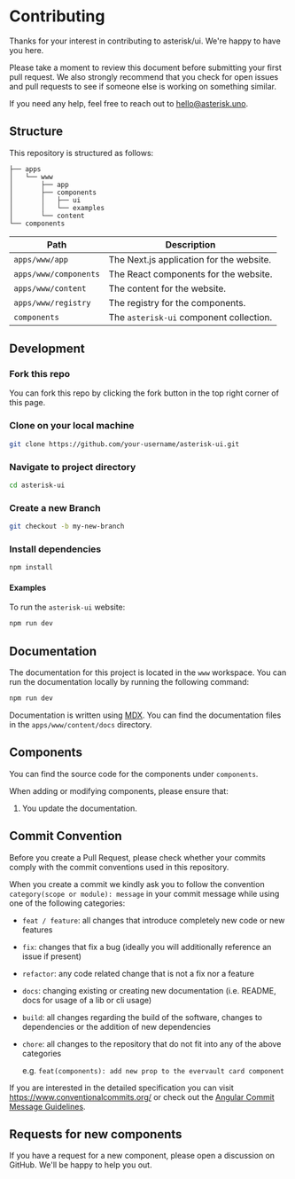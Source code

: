 # Contributing

Thanks for your interest in contributing to asterisk/ui. We're happy to have you here.

Please take a moment to review this document before submitting your first pull request. We also strongly recommend that you check for open issues and pull requests to see if someone else is working on something similar.

If you need any help, feel free to reach out to [hello@asterisk.uno](mailto:hello@asterisk.uno).

## Structure

This repository is structured as follows:

```
├── apps
│   └── www
│       ├── app
│       ├── components
│       │   ├── ui
│       │   └── examples
│       └── content
└── components

```

| Path                  | Description                              |
| --------------------- | ---------------------------------------- |
| `apps/www/app`        | The Next.js application for the website. |
| `apps/www/components` | The React components for the website.    |
| `apps/www/content`    | The content for the website.             |
| `apps/www/registry`   | The registry for the components.         |
| `components`          | The `asterisk-ui` component collection.  |

## Development

### Fork this repo

You can fork this repo by clicking the fork button in the top right corner of this page.

### Clone on your local machine

```bash
git clone https://github.com/your-username/asterisk-ui.git
```

### Navigate to project directory

```bash
cd asterisk-ui
```

### Create a new Branch

```bash
git checkout -b my-new-branch
```

### Install dependencies

```bash
npm install
```

#### Examples

To run the `asterisk-ui` website:

```bash
npm run dev
```

## Documentation

The documentation for this project is located in the `www` workspace. You can run the documentation locally by running the following command:

```bash
npm run dev
```

Documentation is written using [MDX](https://mdxjs.com). You can find the documentation files in the `apps/www/content/docs` directory.

## Components

You can find the source code for the components under `components`.

When adding or modifying components, please ensure that:

1. You update the documentation.

## Commit Convention

Before you create a Pull Request, please check whether your commits comply with
the commit conventions used in this repository.

When you create a commit we kindly ask you to follow the convention
`category(scope or module): message` in your commit message while using one of
the following categories:

- `feat / feature`: all changes that introduce completely new code or new
  features
- `fix`: changes that fix a bug (ideally you will additionally reference an
  issue if present)
- `refactor`: any code related change that is not a fix nor a feature
- `docs`: changing existing or creating new documentation (i.e. README, docs for
  usage of a lib or cli usage)
- `build`: all changes regarding the build of the software, changes to
  dependencies or the addition of new dependencies
- `chore`: all changes to the repository that do not fit into any of the above
  categories

  e.g. `feat(components): add new prop to the evervault card component`

If you are interested in the detailed specification you can visit
https://www.conventionalcommits.org/ or check out the
[Angular Commit Message Guidelines](https://github.com/angular/angular/blob/22b96b9/CONTRIBUTING.md#-commit-message-guidelines).

## Requests for new components

If you have a request for a new component, please open a discussion on GitHub. We'll be happy to help you out.
